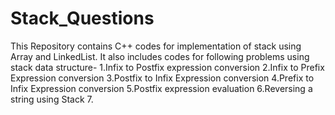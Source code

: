# Stack_Questions
This Repository contains C++ codes for implementation of stack using Array and LinkedList. It also includes codes for following 
problems using stack data structure-
1.Infix to Postfix expression conversion
2.Infix to Prefix Expression conversion
3.Postfix to Infix Expression conversion
4.Prefix to Infix Expression conversion
5.Postfix expression evaluation
6.Reversing a string using Stack
7.
